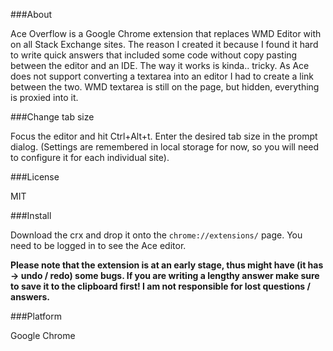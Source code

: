 ###About

Ace Overflow is a Google Chrome extension that replaces WMD Editor with on all Stack Exchange sites.
The reason I created it because I found it hard to write quick answers that included some code without copy pasting between the editor and an IDE.
The way it works is kinda.. tricky. As Ace does not support converting a textarea into an editor I had to
create a link between the two. WMD textarea is still on the page, but hidden, everything is proxied into it.

###Change tab size

Focus the editor and hit Ctrl+Alt+t. Enter the desired tab size in the prompt dialog. (Settings are remembered in local storage for now, so you will need to configure it for each individual site).

###License

MIT

###Install

Download the crx and drop it onto the `chrome://extensions/` page. You need to be logged in to see the Ace editor.

**Please note that the extension is at an early stage, thus might have (it has -> undo / redo) some bugs. If you are writing a lengthy answer make sure to save it to the clipboard first! I am not responsible for lost questions / answers.**

###Platform

Google Chrome